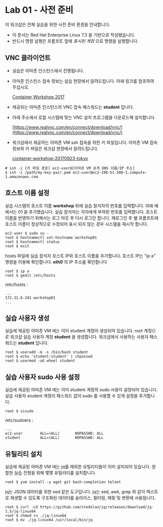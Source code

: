 Lab 01 - 사전 준비 
===

이 워크샵은 전체 실습을 위한 사전 준비 환경을 안내합니다. 

* 이 문서는 Red Hat Enterprise Linux 7.3 을 기반으로 작성됐습니다.
* 반드시 명령 실행은 프롬프트 앞에 *표시된 계정* 으로 명령을 실행합니다.  


## VNC 클라이언트

* 실습은 아마존 인스턴스에서 진행됩니다. 
* 아마존 인스턴스 접속 정보는 실습 현장에서 알려드립니다. 아래 링크를 참조하여 주십시오.

    [Container Workshop 2017](https://docs.google.com/spreadsheets/d/1ptFys3dCTHiFYZxrcshd7XuoSzLxrsxmwQCtZ91Kr74/edit?usp=sharing)
* 제공되는 아마존 인스턴스의 VNC 접속 패스워드는 **student** 입니다. 
* 아래 주소에서 로컬 시스템에 맞는 VNC 설치 프로그램을 다운로드해 설치합니다. 

    [https://www.realvnc.com/en/connect/download/vnc/](https://www.realvnc.com/en/connect/download/vnc/)

* 워크샵에서 제공하는 아마존 VM ssh 접속을 위한 키 파일입니다. 아마존 VM 접속 정보와 키 파일은 워크샵 현장에서 알려드립니다.   

    [container-workshop-20170923-tokyo](./guest-tokyo.pem)
   

```
# ssh -i [키 파일 경로] ec2-user@[아마존 VM 공개 DNS 이름/IP 주소]
$ ssh -i /path/my-key-pair.pem ec2-user@ec2-198-51-100-1.compute-1.amazonaws.com
```

## 호스트 이름 설정

실습 시스템의 호스트 이름 **workshop** 뒤에 실습 참석자의 번호를 입력합니다. 
아래 예에서는 01 을 추가했습니다. 
실습 참석자는 각자에게 부여된 번호를 입력합니다. 
호스트 이름을 반영하기 위해서는 로그 아웃 후 다시 로그인 합니다.
재로그인 후 쉘 프롬프트에 호스트 이름이 정상적으로 수정되어 표시 되지 않는 경우 시스템을 재시작 합니다.

```
ec2-user $ sudo su -
root $ hostnamectl set-hostname workshop01
root $ hostnamectl status
root $ exit
```

hosts 파일에 실습 참석자 호스트 IP와 호스트 이름을 추가합니다. 
호스트 IP는 "ip a" 명령을 이용해 확인합니다. 
**eth0** 의 IP 주소를 확인합니다
```
root $ ip a
root $ gedit /etc/hosts
```
/etc/hosts :
```
...
172.31.6.241 workshop01
...
```

## 실습 사용자 생성

실습에 제공된 아마존 VM 에는 이미 student 계정이 생성되어 있습니다. root 계정으로 워크샵 실습 사용자 계정 **student** 을 생성합니다. 
워크샵에서 사용하는 사용자 패스워드는 **student** 입니다. 

```
root $ useradd -m -s /bin/bash student
root $ echo 'student:student' | chpasswd
root $ usermod -aG wheel student
``` 

## 실습 사용자 sudo 사용 설정

실습에 제공된 아마존 VM 에는 이미 student 계정의 sudo 사용이 설정되어 있습니다. 
실습 사용자 student 계정이 패스워드 없이 sudo 를 사용할 수 있게 설정을 추가합니다.

```
root $ visudo
```

/etc/sudoers :

```
...
ec2-user        ALL=(ALL)       NOPASSWD: ALL
student         ALL=(ALL)       NOPASSWD: ALL
```

## 유틸리티 설치

실습에 제공된 아마존 VM 에는 jq를 제외한 유틸리티들이 이미 설치되어 있습니다.
원할한 실습 진행을 위해 몇몇 유틸리티를 설치합니다.


```
root $ yum install -y wget git bash-completion telnet 
```
jq는 JSON 데이터를 위한 sed 같은 도구입니다. 
jq는 sed, awk, grep 와 같이 텍스트로 재생할 수 있도록 구조화된 
데이터를 슬라이스, 필터링, 매핑 및 변환에 사용됩니다.


```
root $ curl -LO https://github.com/stedolan/jq/releases/download/jq-1.5/jq-linux64
root $ chmod +x ./jq-linux64
root $ mv ./jq-linux64 /usr/local/bin/jq
```

 